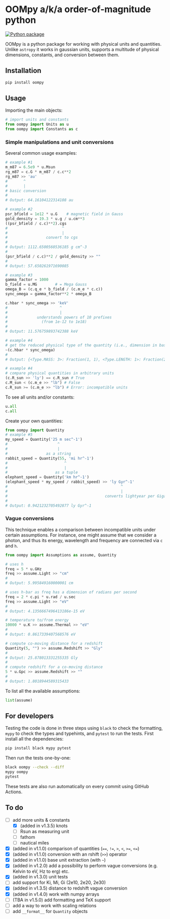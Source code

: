 # OOMpy a/k/a order-of-magnitude python

[![Python package](https://github.com/haykh/oompy/actions/workflows/github-pytest.yml/badge.svg)](https://github.com/haykh/oompy/actions/workflows/github-pytest.yml)

OOMpy is a python package for working with physical units and quantities. Unlike `astropy` it works in gaussian units, supports a multitude of physical dimensions, constants, and conversion between them. 

## Installation

```sh
pip install oompy
```

## Usage

Importing the main objects:
```python
# import units and constants
from oompy import Units as u
from oompy import Constants as c
```

### Simple manipulations and unit conversions

Several common usage examples:
```python
# example #1
m_m87 = 6.5e9 * u.Msun
rg_m87 = c.G * m_m87 / c.c**2
rg_m87 >> 'au'
#       ^
#       |
# basic conversion
#
# Output: 64.16104122314108 au
```

```python
# example #2
psr_bfield = 1e12 * u.G    # magnetic field in Gauss
gold_density = 19.3 * u.g / u.cm**3
((psr_bfield / c.c)**2).cgs
#                        ^
#                        |
#                 convert to cgs
#
# Output: 1112.6500560536185 g cm^-3
#
(psr_bfield / c.c)**2 / gold_density >> ""
#
# Output: 57.650261971690085
```

```python
# example #3
gamma_factor = 1000
b_field = u.MG        # = Mega Gauss 
omega_B = (c.q_e * b_field / (c.m_e * c.c))
sync_omega = gamma_factor**2 * omega_B

c.hbar * sync_omega >> 'keV'
#                       ^
#                       |
#             understands powers of 10 prefixes 
#               (from 1e-12 to 1e18)
#
# Output: 11.576759893742388 keV

# example #4
# get the reduced physical type of the quantity (i.e., dimension in base units)
~(c.hbar * sync_omega)
#
# Output: {<Type.MASS: 3>: Fraction(1, 1), <Type.LENGTH: 1>: Fraction(2, 1), <Type.TIME: 2>: Fraction(-2, 1)}
```

```python
# example #4
# compare physical quantities in arbitrary units
(c.R_sun >> 'ly') == c.R_sun # True
c.M_sun < (c.m_e >> "lb") # False
c.R_sun >= (c.m_e >> "lb") # Error: incompatible units
```

To see all units and/or constants:
```python
u.all
c.all
```

Create your own quantities:
```python
from oompy import Quantity
# example #5
my_speed = Quantity('25 m sec^-1')
#                      ^
#                      |
#                 as a string
rabbit_speed = Quantity(55, 'mi hr^-1')
#                         ^
#                         |
#                     as a tuple
elephant_speed = Quantity('km hr^-1')
(elephant_speed * my_speed / rabbit_speed) >> 'ly Gyr^-1'
#                                                  ^
#                                                  |
#                                           converts lightyear per Gigayear :)
#
# Output: 0.9421232705492877 ly Gyr^-1
```

### Vague conversions
This technique enables a comparison between incompatible units under certain assumptions. For instance, one might assume that we consider a photon, and thus its energy, wavelength and frequency are connected via `c` and `h`. 

```python
from oompy import Assumptions as assume, Quantity

# uses h
freq = 5 * u.GHz
freq >> assume.Light >> "cm"
#
# Output: 5.995849160000001 cm

# uses h-bar as freq has a dimension of radians per second
freq = 2 * c.pi * u.rad / u.sec
freq >> assume.Light >> "eV"
#
# Output: 4.1356667496413186e-15 eV

# temperature to/from energy
10000 * u.K >> assume.Thermal >> "eV"
#
# Output: 0.8617339407568576 eV

# compute co-moving distance for a redshift
Quantity(5, "") >> assume.Redshift >> "Gly"
#
# Output: 25.878013331255335 Gly
#
# compute redshift for a co-moving distance
5 * u.Gpc >> assume.Redshift >> ""
#
# Output: 1.8018944589315433
```

To list all the available assumptions:
```python
list(assume)
```

## For developers

Testing the code is done in three steps using `black` to check the formatting, `mypy` to check the types and typehints, and `pytest` to run the tests. First install all the dependencies:

```sh
pip install black mypy pytest
```

Then run the tests one-by-one:

```sh
black oompy --check --diff
mypy oompy
pytest
```

These tests are also run automatically on every commit using GitHub Actions.

## To do

- [ ] add more units & constants
  - [x] (added in v1.3.5) knots
  - [ ] Rsun as measuring unit
  - [ ] fathom
  - [ ] nautical miles
- [x] (added in v1.1.0) comparison of quantities (`==`, `!=`, `>`, `<`, `>=`, `<=`)
- [x] (added in v1.1.0) conversion with an rshift (`>>`) operator
- [x] (added in v1.1.0) base unit extraction (with `~`)
- [x] (added in v1.2.0) add a possibility to perform vague conversions (e.g. Kelvin to eV, Hz to erg) etc.
- [x] (added in v1.3.0) unit tests
- [ ] add support for Ki, Mi, Gi (2e10, 2e20, 2e30)
- [x] (added in v1.3.5) distance to redshift vague conversion
- [x] (added in v1.4.0) work with numpy arrays
- [ ] (TBA in v1.5.0) add formatting and TeX support
- [ ] add a way to work with scaling relations
- [ ] add `__format__` for `Quantity` objects
